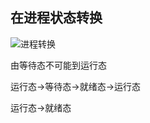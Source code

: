 ## 在进程状态转换

![进程转换](https://uploadfiles.nowcoder.com/images/20200103/331132575_1578035251735_C66FFB6EC762435D53FF0E20C6460180)

由等待态不可能到运行态

运行态->等待态->就绪态->运行态

运行态->就绪态